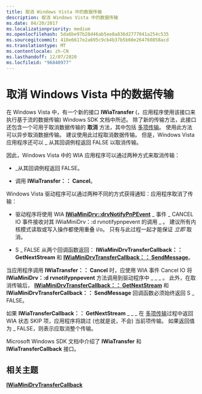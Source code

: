 ```yaml
---
title: 取消 Windows Vista 中的数据传输
description: 取消 Windows Vista 中的数据传输
ms.date: 04/20/2017
ms.localizationpriority: medium
ms.openlocfilehash: 5da6be97b28d46ab5ee8a836d2777041a254c535
ms.sourcegitcommit: 418e6617e2a695c9cb4b37b5b60e264760858acd
ms.translationtype: MT
ms.contentlocale: zh-CN
ms.lasthandoff: 12/07/2020
ms.locfileid: "96840977"
---
```

# <a name="cancellation-of-data-transfers-in-windows-vista"></a>取消 Windows Vista 中的数据传输


在 Windows Vista 中，有一个新的接口 **IWiaTransfer** (，应用程序使用该接口来执行基于流的数据传输) Windows SDK 文档中所述。 除了新的传输方法，此接口还包含一个可用于取消数据传输的 **取消** 方法，其中包括 [多项传输](multipage-istream-transfers.md)。 使用此方法可以异步取消数据传输。 建议使用此过程取消数据传输。 但是，Windows Vista 应用程序还可以 \_ 从其回调例程返回 FALSE 以取消传输。

因此，Windows Vista 中的 WIA 应用程序可以通过两种方式来取消传输：

-   \_从其回调例程返回 FALSE。

-   调用 **IWiaTransfer：： Cancel**。

Windows Vista 驱动程序可以通过两种不同的方式获得通知：应用程序取消了传输：

-   驱动程序将使用 WIA [**IWiaMiniDrv::drvNotifyPnPEvent**](/windows-hardware/drivers/ddi/wiamindr_lh/nf-wiamindr_lh-iwiaminidrv-drvnotifypnpevent) \_ 事件 \_ CANCEL IO 事件接收对其 IWiaMiniDrv：:d rvnotifypnpevent 的调用 \_ 。 建议所有内核模式读取或写入操作都使用重叠 i/o。 只有与此过程一起才能保证 *立即* 取消。

-   S \_ FALSE 从两个回调函数返回： **IWiaMiniDrvTransferCallback：： GetNextStream** 和 [**IWiaMiniDrvTransferCallback：： SendMessage**](/windows-hardware/drivers/ddi/wiamindr_lh/nf-wiamindr_lh-iwiaminidrvtransfercallback-sendmessage)。

当应用程序调用 **IWiaTransfer：： Cancel** 时，应使用 WIA 事件 Cancel IO 将 **IWiaMiniDrv：:d rvnotifypnpevent** 方法调用到驱动程序中 \_ \_ \_ 。 此外，在取消传输后， [**IWiaMiniDrvTransferCallback：： GetNextStream**](/windows-hardware/drivers/ddi/wiamindr_lh/nf-wiamindr_lh-iwiaminidrvtransfercallback-getnextstream) 和 **IWiaMiniDrvTransferCallback：： SendMessage** 回调函数必须始终返回 S \_ FALSE。

如果 **IWiaTransferCallback：： GetNextStream** \_ \_ \_ 在 [多项传输](multipage-istream-transfers.md)过程中返回 WIA 状态 SKIP 项，应用程序将跳过 (也就是说，不会) 当前项传输。 如果返回值为 \_ FALSE，则表示应取消整个传输。

Microsoft Windows SDK 文档中介绍了 **IWiaTransfer** 和 **IWiaTransferCallback** 接口。

## <a name="related-topics"></a>相关主题
[**IWiaMiniDrvTransferCallback**](/windows-hardware/drivers/ddi/wiamindr_lh/nn-wiamindr_lh-iwiaminidrvtransfercallback)
